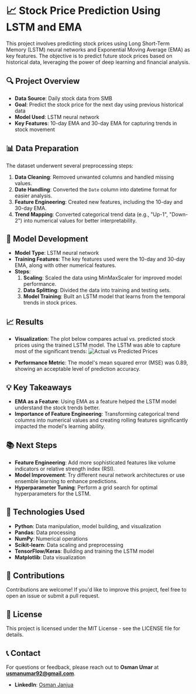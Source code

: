 # 📈 Stock Price Prediction Using LSTM and EMA

This project involves predicting stock prices using Long Short-Term Memory (LSTM) neural networks and Exponential Moving Average (EMA) as key features. The objective is to predict future stock prices based on historical data, leveraging the power of deep learning and financial analysis.

## 🔍 Project Overview

- **Data Source**: Daily stock data from SMB
- **Goal**: Predict the stock price for the next day using previous historical data
- **Model Used**: LSTM neural network
- **Key Features**: 10-day EMA and 30-day EMA for capturing trends in stock movement

## 📊 Data Preparation

The dataset underwent several preprocessing steps:

1. **Data Cleaning**: Removed unwanted columns and handled missing values.
2. **Date Handling**: Converted the `Date` column into datetime format for easier analysis.
3. **Feature Engineering**: Created new features, including the 10-day and 30-day EMA.
4. **Trend Mapping**: Converted categorical trend data (e.g., "Up-1", "Down-2") into numerical values for better interpretability.

## 🚀 Model Development

- **Model Type**: LSTM neural network
- **Training Features**: The key features used were the 10-day and 30-day EMA, along with other numerical features.
- **Steps**:
  1. **Scaling**: Scaled the data using MinMaxScaler for improved model performance.
  2. **Data Splitting**: Divided the data into training and testing sets.
  3. **Model Training**: Built an LSTM model that learns from the temporal trends in stock prices.

## 📈 Results

- **Visualization**: The plot below compares actual vs. predicted stock prices using the trained LSTM model. The LSTM was able to capture most of the significant trends:
  ![Actual vs Predicted Prices](image_link_here)

- **Performance Metric**: The model's mean squared error (MSE) was 0.89, showing an acceptable level of prediction accuracy.

## 💡 Key Takeaways

- **EMA as a Feature**: Using EMA as a feature helped the LSTM model understand the stock trends better.
- **Importance of Feature Engineering**: Transforming categorical trend columns into numerical values and creating rolling features significantly impacted the model's learning ability.

## 📚 Next Steps

- **Feature Engineering**: Add more sophisticated features like volume indicators or relative strength index (RSI).
- **Model Improvement**: Try different neural network architectures or use ensemble learning to enhance predictions.
- **Hyperparameter Tuning**: Perform a grid search for optimal hyperparameters for the LSTM.

## 🤖 Technologies Used

- **Python**: Data manipulation, model building, and visualization
- **Pandas**: Data processing
- **NumPy**: Numerical operations
- **Scikit-learn**: Data scaling and preprocessing
- **TensorFlow/Keras**: Building and training the LSTM model
- **Matplotlib**: Data visualization

## 🌟 Contributions

Contributions are welcome! If you'd like to improve this project, feel free to open an issue or submit a pull request.

## 📄 License

This project is licensed under the MIT License - see the LICENSE file for details.

## 📞 Contact

For questions or feedback, please reach out to **Osman Umar** at **usmanumar92@gmail.com**.

- **LinkedIn**: [Osman Janjua](https://www.linkedin.com/in/osman-janjua/)
